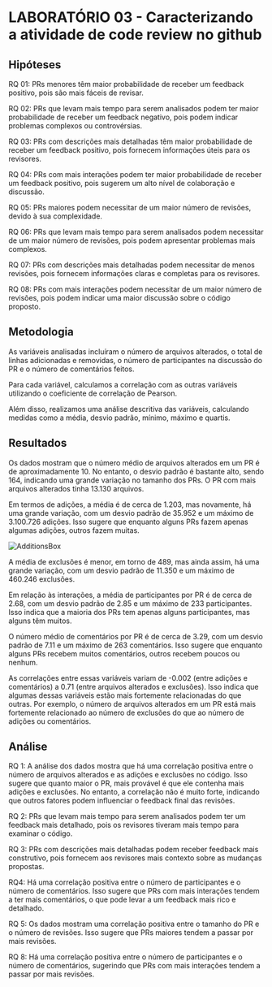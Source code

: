 # LABORATÓRIO 03 - Caracterizando a atividade de code review no github

## Hipóteses

RQ 01: PRs menores têm maior probabilidade de receber um feedback positivo, pois são mais fáceis de revisar.

RQ 02: PRs que levam mais tempo para serem analisados podem ter maior probabilidade de receber um feedback negativo, pois podem indicar problemas complexos ou controvérsias.

RQ 03: PRs com descrições mais detalhadas têm maior probabilidade de receber um feedback positivo, pois fornecem informações úteis para os revisores.

RQ 04: PRs com mais interações podem ter maior probabilidade de receber um feedback positivo, pois sugerem um alto nível de colaboração e discussão.

RQ 05: PRs maiores podem necessitar de um maior número de revisões, devido à sua complexidade.

RQ 06: PRs que levam mais tempo para serem analisados podem necessitar de um maior número de revisões, pois podem apresentar problemas mais complexos.

RQ 07: PRs com descrições mais detalhadas podem necessitar de menos revisões, pois fornecem informações claras e completas para os revisores.

RQ 08: PRs com mais interações podem necessitar de um maior número de revisões, pois podem indicar uma maior discussão sobre o código proposto.

## Metodologia

As variáveis analisadas incluíram o número de arquivos alterados, o total de linhas adicionadas e removidas, o número de participantes na discussão do PR e o número de comentários feitos.

Para cada variável, calculamos a correlação com as outras variáveis utilizando o coeficiente de correlação de Pearson. 

Além disso, realizamos uma análise descritiva das variáveis, calculando medidas como a média, desvio padrão, mínimo, máximo e quartis. 

## Resultados

Os dados mostram que o número médio de arquivos alterados em um PR é de aproximadamente 10. No entanto, o desvio padrão é bastante alto, sendo 164, indicando uma grande variação no tamanho dos PRs. O PR com mais arquivos alterados tinha 13.130 arquivos.

Em termos de adições, a média é de cerca de 1.203, mas novamente, há uma grande variação, com um desvio padrão de 35.952 e um máximo de 3.100.726 adições. Isso sugere que enquanto alguns PRs fazem apenas algumas adições, outros fazem muitas.

![AdditionsBox](https://cdn.discordapp.com/attachments/749087664552017950/1296612810792632372/additionsBox.png?ex=6712ec47&is=67119ac7&hm=aee75198d85a6d7a0eeefed086c785466d0e25d61822504a309f8df3181621c3&)

A média de exclusões é menor, em torno de 489, mas ainda assim, há uma grande variação, com um desvio padrão de 11.350 e um máximo de 460.246 exclusões.

Em relação às interações, a média de participantes por PR é de cerca de 2.68, com um desvio padrão de 2.85 e um máximo de 233 participantes. Isso indica que a maioria dos PRs tem apenas alguns participantes, mas alguns têm muitos.

O número médio de comentários por PR é de cerca de 3.29, com um desvio padrão de 7.11 e um máximo de 263 comentários. Isso sugere que enquanto alguns PRs recebem muitos comentários, outros recebem poucos ou nenhum.

As correlações entre essas variáveis variam de -0.002 (entre adições e comentários) a 0.71 (entre arquivos alterados e exclusões). Isso indica que algumas dessas variáveis estão mais fortemente relacionadas do que outras. Por exemplo, o número de arquivos alterados em um PR está mais fortemente relacionado ao número de exclusões do que ao número de adições ou comentários.

## Análise

RQ 1: A análise dos dados mostra que há uma correlação positiva entre o número de arquivos alterados e as adições e exclusões no código. Isso sugere que quanto maior o PR, mais provável é que ele contenha mais adições e exclusões. No entanto, a correlação não é muito forte, indicando que outros fatores podem influenciar o feedback final das revisões.

RQ 2: PRs que levam mais tempo para serem analisados podem ter um feedback mais detalhado, pois os revisores tiveram mais tempo para examinar o código.

RQ 3: PRs com descrições mais detalhadas podem receber feedback mais construtivo, pois fornecem aos revisores mais contexto sobre as mudanças propostas.

RQ4: Há uma correlação positiva entre o número de participantes e o número de comentários. Isso sugere que PRs com mais interações tendem a ter mais comentários, o que pode levar a um feedback mais rico e detalhado.

RQ 5: Os dados mostram uma correlação positiva entre o tamanho do PR e o número de revisões. Isso sugere que PRs maiores tendem a passar por mais revisões.

RQ 8: Há uma correlação positiva entre o número de participantes e o número de comentários, sugerindo que PRs com mais interações tendem a passar por mais revisões.
